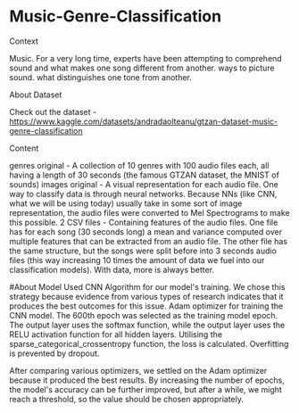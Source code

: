# Music-Genre-Classification

Context

Music. For a very long time, experts have been attempting to comprehend sound and what makes one song different from another. ways to picture sound. what distinguishes one tone from another.

About Dataset

Check out the dataset - https://www.kaggle.com/datasets/andradaolteanu/gtzan-dataset-music-genre-classification

Content

genres original - A collection of 10 genres with 100 audio files each, all having a length of 30 seconds (the famous GTZAN dataset, the MNIST of sounds)
images original - A visual representation for each audio file. One way to classify data is through neural networks. Because NNs (like CNN, what we will be using today) usually take in some sort of image representation, the audio files were converted to Mel Spectrograms to make this possible.
2 CSV files - Containing features of the audio files. One file has for each song (30 seconds long) a mean and variance computed over multiple features that can be extracted from an audio file. The other file has the same structure, but the songs were split before into 3 seconds audio files (this way increasing 10 times the amount of data we fuel into our classification models). With data, more is always better.



#About Model
Used CNN Algorithm for our model's training. We chose this strategy because evidence from various types of research indicates that it produces the best outcomes for this issue.
Adam optimizer for training the CNN model. The 600th epoch was selected as the training model epoch.
The output layer uses the softmax function, while the output layer uses the RELU activation function for all hidden layers. Utilising the sparse_categorical_crossentropy function, the loss is calculated.
Overfitting is prevented by dropout.

After comparing various optimizers, we settled on the Adam optimizer because it produced the best results.
By increasing the number of epochs, the model's accuracy can be further improved, but after a while, we might reach a threshold, so the value should be chosen appropriately.


